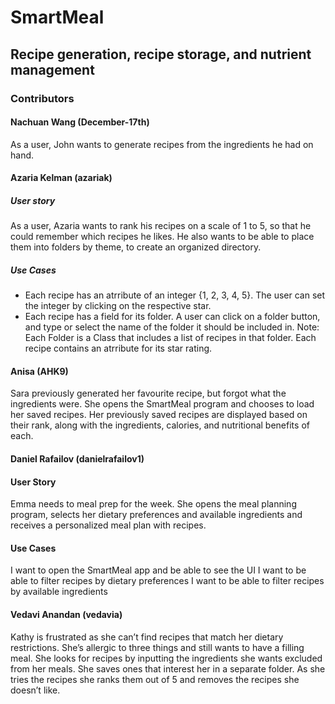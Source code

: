 # SmartMeal
## Recipe generation, recipe storage, and nutrient management 


### Contributors

#### Nachuan Wang (December-17th)
As a user, John wants to generate recipes from the ingredients he had on hand.

#### Azaria Kelman (azariak)
##### User story
As a user, Azaria wants to rank his recipes on a scale of 1 to 5, so that he could remember which recipes he likes. 
He also wants to be able to place them into folders by theme, to create an organized directory.
##### Use Cases
- Each recipe has an atrribute of an integer {1, 2, 3, 4, 5}. The user can set the integer by clicking on the respective star.
- Each recipe has a field for its folder. A user can click on a folder button, and type or select the name of the folder it should be included in.
Note: Each Folder is a Class that includes a list of recipes in that folder. Each recipe contains an atrribute for its star rating.


#### Anisa (AHK9)
Sara previously generated her favourite recipe, but
forgot what the ingredients were. She opens the SmartMeal program and 
chooses to load her saved recipes. Her previously saved recipes are displayed 
based on their rank, along with the ingredients, calories, and nutritional benefits 
of each.

#### Daniel Rafailov (danielrafailov1)
#### User Story
Emma needs to meal prep for the week. She opens the meal planning program, selects
her dietary preferences and available ingredients and receives a personalized meal plan with recipes.
#### Use Cases
I want to open the SmartMeal app and be able to see the UI
I want to be able to filter recipes by dietary preferences
I want to be able to filter recipes by available ingredients


#### Vedavi Anandan (vedavia)
Kathy is frustrated as she can’t find recipes that match her dietary restrictions. 
She’s allergic to three things and still wants to have a filling meal. She looks 
for recipes by inputting the ingredients she wants excluded from her meals. She 
saves ones that interest her in a separate folder. As she tries the recipes she 
ranks them out of 5 and removes the recipes she doesn’t like.
